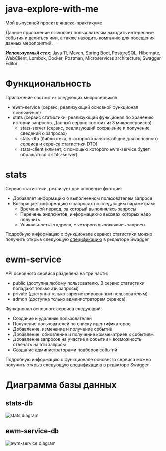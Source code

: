 # java-explore-with-me
Мой выпускной проект в яндекс-практикуме

Данное приложение позволяет пользователям находить интересные события и делиться ими, а также находить компанию для посещения данных мероприятий.

_**Используемый стек:**_ Java 11, Maven, Spring Boot, PostgreSQL, Hibernate, WebClient, Lombok, Docker, Postman, Microservices architecture, Swagger Editor 

# Функциональность
Приложение состоит из следующих микросервисов:
- ewm-service (сервис, реализующий основной функционал приложения)
- stats (сервис статистики, реализующий функционал по хранению истории запросов. Данный сервис состоит из 3 микросервисов)
  - stats-server (сервис, реализующий сохранение и получение сведений о запросах)
  - stats-dto (библиотека, в которой хранятся общие для основного сервиса и сервиса статистики DTO)
  - stats-client (клмент, с помощью которого ewm-service будет обращаться к stats-server)
 
# stats
Сервис статистики, реализует две основные функции:
- Добавляет информацию о выполненном пользователем запросе
- Возвращает информацию о запросах по следующим параметрам:
  - Временной период, за который выполнялись запросы
  - Перечень эндпоинтов, информацию о вызовах которых надо получить
  - Уникальность ip адреса, с которого выполнялись запросы
 
Подробную информацию о функционале сервиса статистики можно получить открыв следующую [спецификацию](https://github.com/yandex-praktikum/java-explore-with-me/blob/main/ewm-stats-service-spec.json) в редакторе Swagger 
# ewm-service
API основного сервиса разделена на три части:
 - public (доступна любому пользователю. В сервис статистики попадают только эти запросы)
 - private (доступна только зарегистрированным пользователям)
 - admon (доступна только администраторам сервиса)

Функционал основного сервиса следующий:
- Создание и удаление пользователей
- Получение пользователей по списку идентификаторов
- Добавление, изменение и получение событий
- Добавление, обновление и получение комменатриев к событиям
- Добавление запросов на участие в событии и возможность отвечать на эти запросы
- Создание администраторами подборок событий

Подробную информацию о функционале основного сервиса можно получить открыв следующую [спецификацию](https://raw.githubusercontent.com/yandex-praktikum/java-explore-with-me/main/ewm-main-service-spec.json) в редакторе Swagger
# Диаграмма базы данных
## stats-db
![stats diagram](https://github.com/kapetrosyan1/java-explore-with-me/assets/127433632/0b419e3b-1897-4463-b1af-c36be6edb2c9)
## ewm-service-db
![ewm-service diagram](https://github.com/kapetrosyan1/java-explore-with-me/assets/127433632/3afbdc0e-58b1-46f1-9776-8511d08a9ec2)

